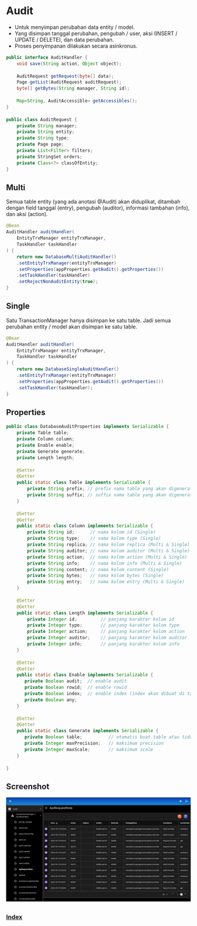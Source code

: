 # Audit

- Untuk menyimpan perubahan data entity / model.
- Yang disimpan tanggal perubahan, pengubah / user, aksi (INSERT / UPDATE / DELETE), dan data perubahan.
- Proses penyimpanan dilakukan secara asinkronus.

``` java
public interface AuditHandler {
	void save(String action, Object object);
	
	AuditRequest getRequest(byte[] data);
	Page getList(AuditRequest auditRequest);
	byte[] getBytes(String manager, String id);
	
	Map<String, AuditAccessible> getAccessibles();
}

public class AuditRequest {
    private String manager;
	private String entity;
	private String type;
	private Page page;
	private List<Filter> filters;
	private StringSet orders;
	private Class<?> classOfEntity;
}
```

## Multi

Semua table entity (yang ada anotasi @Audit) akan diduplikat, ditambah dengan field tanggal (entry), pengubah (auditor), informasi tambahan (info), dan aksi (action).

``` java
@Bean
AuditHandler auditHandler(
    EntityTrxManager entityTrxManager,
    TaskHandler taskHandler
) {
    return new DatabaseMultiAuditHandler()
    .setEntityTrxManager(entityTrxManager)
    .setProperties(appProperties.getAudit().getProperties())
    .setTaskHandler(taskHandler)
    .setRejectNonAuditEntity(true);
}
```

## Single

Satu TransactionManager hanya disimpan ke satu table. Jadi semua perubahan entity / model akan disimpan ke satu table.

``` java
@Bean
AuditHandler auditHandler(
    EntityTrxManager entityTrxManager,
    TaskHandler taskHandler
) {
    return new DatabaseSingleAuditHandler()
    .setEntityTrxManager(entityTrxManager)
    .setProperties(appProperties.getAudit().getProperties())
    .setTaskHandler(taskHandler);
}
```

## Properties

``` java
public class DatabaseAuditProperties implements Serializable { 
    private Table table;
    private Column column;
    private Enable enable;
    private Generate generate; 
    private Length length;
 
    @Setter
    @Getter
    public static class Table implements Serializable {
        private String prefix; // prefix nama table yang akan digenerate
        private String suffix; // suffix nama table yang akan digenerate
    }  
 
    @Setter
    @Getter
    public static class Column implements Serializable {
        private String id;      // nama kolom id (Single)
		private String type;    // nama kolom type (Single)
		private String replica; // nama kolom replica (Multi & Single)
		private String auditor; // nama kolom auditor (Multi & Single)
		private String action;  // nama kolom action (Multi & Single)
		private String info;    // nama kolom info (Multi & Single)
		private String content; // nama kolom content (Single)
		private String bytes;   // nama kolom bytes (Single)
		private String entry;   // nama kolom entry (Multi & Single)
    }
 
    @Setter
    @Getter
    public static class Length implements Serializable {
        private Integer id;         // panjang karakter kolom id
        private Integer type;       // panjang karakter kolom type
        private Integer action;     // panjang karakter kolom action
        private Integer auditor;    // panjang karakter kolom auditor
        private Integer info;       // panjang karakter kolom info
    }
 
    @Setter
    @Getter
    public static class Enable implements Serializable {
       private Boolean audit;  // enable audit
       private Boolean rowid;  // enable rowid
       private Boolean index;  // enable index (index akan dibuat di table audit)
       private Boolean any;
    }  
 
    @Setter
    @Getter
    public static class Generate implements Serializable {
       private Boolean table;          // otomatis buat table atau tidak
       private Integer maxPrecision;   // maksimum precision
       private Integer maxScale;       // maksimum scale
    }
 
}
```

## Screenshot

<div>
   <img src="./assets/audit.jpg" alt="Audit" title="Audit" width="800" />
</div>

##

### [Index](./index.md)
